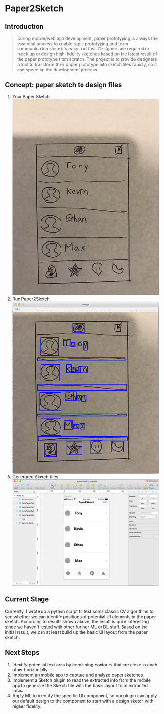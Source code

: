 # Paper2Sketch
## Introduction
> During mobile/web app development, paper prototyping is always the essential process to enable rapid prototyping and team communication since it's easy and fast. Designers are required to mock up or design high-fidelity sketches based on the latest result of the paper prototype from scratch. The project is to provide designers a tool to transform their paper prototype into sketch files rapidly, so it can speed up the development process.

## Concept: paper sketch to design files
1. Your Paper Sketch
![alt text](concept/paper.JPG)
2. Run Paper2Sketch
![alt text](concept/paper2sketch.png)
3. Generated Sketch files
![alt text](concept/sketch_example.png)



## Current Stage
Currently, I wrote up a python script to test some classic CV algorithms to see whether we can identify positions of potential UI elements in the paper sketch. According to results shown above, the result is quite interesting since we haven't tested with other further ML or DL stuff. Based on the initial result, we can at least build up the basic UI layout from the paper sketch.

## Next Steps
1. Identify potential text area by combining contours that are close to each other horizontally.
2. Implement an mobile app to capture and analyze paper sketches.
3. Implement a Sketch plugin to read the extracted info from the mobile app to generate the Sketch file with the basic layout from extracted infos.
4. Apply ML to identify the specific UI component, so our plugin can apply our default design to the component to start with a design sketch with higher fidelity.
